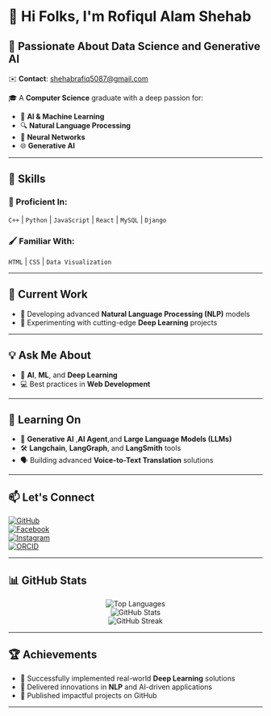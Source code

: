 # 👋 Hi Folks, I'm **Rofiqul Alam Shehab** 

## 🌟 Passionate About **Data Science** and **Generative AI**

✉️ **Contact**: shehabrafiq5087@gmail.com

🎓 A **Computer Science** graduate with a deep passion for:
- 🤖 **AI & Machine Learning**
- 🔍 **Natural Language Processing**
- 🔗 **Neural Networks**
- 🌐 **Generative AI**

---

## 🚀 **Skills**
### 🎯 Proficient In:
`C++` | `Python` | `JavaScript` | `React` | `MySQL` | `Django`

### 🖌️ Familiar With:
`HTML` | `CSS` | `Data Visualization`

---

## 🔭 **Current Work**
- 📝 Developing advanced **Natural Language Processing (NLP)** models  
- 🔬 Experimenting with cutting-edge **Deep Learning** projects  

---

## 💡 **Ask Me About**
- 🤔 **AI**, **ML**, and **Deep Learning**  
- 💻 Best practices in **Web Development**  

---

## 🌱 **Learning On**
- 🧠 **Generative AI** ,**AI Agent**,and **Large Language Models (LLMs)**  
- 🛠️ **Langchain**, **LangGraph**, and **LangSmith** tools  
- 🗣️ Building advanced **Voice-to-Text Translation** solutions  

---

## 📫 **Let's Connect**
[![GitHub](https://img.shields.io/badge/GitHub-100000?style=for-the-badge&logo=github&logoColor=white)](https://github.com/shehab0911)  
[![Facebook](https://img.shields.io/badge/Facebook-1877F2?style=for-the-badge&logo=facebook&logoColor=white)](https://www.facebook.com/rofiqulalam.shehab)  
[![Instagram](https://img.shields.io/badge/Instagram-E4405F?style=for-the-badge&logo=instagram&logoColor=white)](https://www.instagram.com/r.a.shehab/)  
[![ORCID](https://img.shields.io/badge/ORCID-A6CE39?style=for-the-badge&logo=orcid&logoColor=white)](https://orcid.org/0000-0001-8624-3553)  

---

## 📊 **GitHub Stats**

<div align="center">
  
![Top Languages](https://github-readme-stats.vercel.app/api/top-langs/?username=shehab0911&layout=compact&theme=radical)  
![GitHub Stats](https://github-readme-stats.vercel.app/api?username=shehab0911&show_icons=true&theme=radical)  
![GitHub Streak](https://github-readme-streak-stats.herokuapp.com/?user=shehab0911&theme=radical)

</div>

---

## 🏆 **Achievements**
- 🥇 Successfully implemented real-world **Deep Learning** solutions  
- 🌟 Delivered innovations in **NLP** and AI-driven applications  
- 📘 Published impactful projects on GitHub  

---

